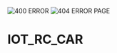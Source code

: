 ![400 ERROR](https://user-images.githubusercontent.com/86643678/127808081-8d811eb0-94b5-4dbd-86d2-a403f29a827d.jpg)
![404 ERROR PAGE](https://user-images.githubusercontent.com/86643678/127807009-082c3f5e-4249-4d11-b52e-6b2db776adf6.png)
# IOT_RC_CAR
